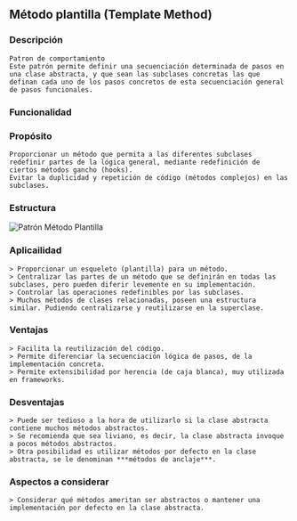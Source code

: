 ## Método plantilla (Template Method)

### Descripción
	Patron de comportamiento
	Este patrón permite definir una secuenciación determinada de pasos en una clase abstracta, y que sean las subclases concretas las que definan cada uno de los pasos concretos de esta secuenciación general de pasos funcionales.

### Funcionalidad

### Propósito
	Proporcionar un método que permita a las diferentes subclases redefinir partes de la lógica general, mediante redefinición de ciertos métodos gancho (hooks).
	Evitar la duplicidad y repetición de código (métodos complejos) en las subclases.

### Estructura
![Patrón Método Plantilla](estructura.drawio)

### Aplicailidad
	> Proporcionar un esqueleto (plantilla) para un método.
	> Centralizar las partes de un método que se definirán en todas las subclases, pero pueden diferir levemente en su implementación.
	> Controlar las operaciones redefinibles por las subclases.
	> Muchos métodos de clases relacionadas, poseen una estructura similar. Pudiendo centralizarse y reutilizarse en la superclase.

### Ventajas
	> Facilita la reutilización del código.
	> Permite diferenciar la secuenciación lógica de pasos, de la implementación concreta.
	> Permite extensibilidad por herencia (de caja blanca), muy utilizada en frameworks.

### Desventajas
	> Puede ser tedioso a la hora de utilizarlo si la clase abstracta contiene muchos métodos abstractos.
	> Se recomienda que sea liviano, es decir, la clase abstracta invoque a pocos métodos abstractos.
	> Otra posibilidad es utilizar métodos por defecto en la clase abstracta, se le denominan ***métodos de anclaje***.

### Aspectos a considerar
	> Considerar qué métodos ameritan ser abstractos o mantener una implementación por defecto en la clase abstracta.